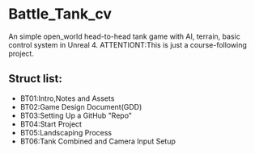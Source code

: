 # Battle_Tank_cv
An simple open_world head-to-head tank game with AI, terrain, basic control system in Unreal 4.
ATTENTIONT:This is just a course-following project.

## Struct list:
* BT01:Intro,Notes and Assets
* BT02:Game Design Document(GDD)
* BT03:Setting Up a GitHub "Repo"
* BT04:Start Project
* BT05:Landscaping Process
* BT06:Tank Combined and Camera Input Setup
